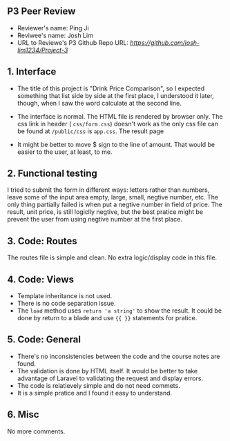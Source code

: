 ## P3 Peer Review

+ Reviewer's name: Ping Ji
+ Reviwee's name: Josh Lim
+ URL to Reviewe's P3 Github Repo URL: *<https://github.com/josh-lim1234/Project-3>*

## 1. Interface

+ The title of this project is "Drink Price Comparison", so I expected something that list side by side at the first place, I understood it later, though, when I saw the word calculate at the second line. 

+ The interface is normal. The HTML file is rendered by browser only. The css link in header ( `css/form.css`) doesn't work as the only css file can be found at `/public/css` is `app.css`. The result page 

+ It might be better to move $ sign to the line of amount. That would be easier to the user, at least, to me. 

## 2. Functional testing

I tried to submit the form in different ways: letters rather than numbers, leave some of the input area empty, large, small, negtive number, etc. The only thing partially failed is when put a negtive number in field of price. The result, unit price, is still logiclly negtive, but the best pratice might be prevent the user from using negtive number at the first place. 


## 3. Code: Routes

The routes file is simple and clean. No extra logic/display code in this file.

## 4. Code: Views

+ Template inheritance is not used.
+ There is no code separation issue.
+ The `load` method uses `return 'a string'` to show the result. It could be done by return to a blade and use `{{ }}` statements for pratice.


## 5. Code: General

+ There's no inconsistencies between the code and the course notes are found.
+ The validation is done by HTML itself. It would be better to take advantage of Laravel to validating the request and display errors. 
+ The code is relatievely simple and do not need commets.
+ It is a simple pratice and I found it easy to understand.

## 6. Misc
No more comments.